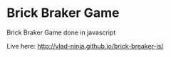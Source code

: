 # Brick Braker Game

Brick Braker Game done in javascript

Live here:
http://vlad-ninja.github.io/brick-breaker-js/
